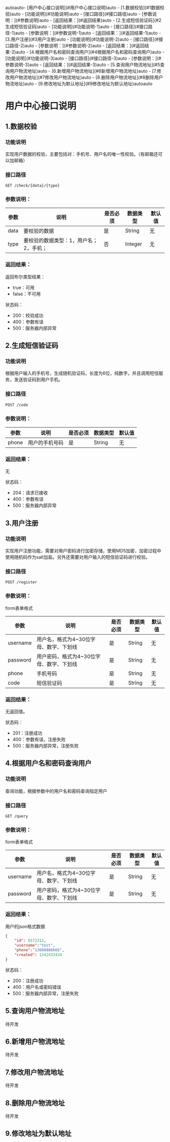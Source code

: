 <!-- TOC -->autoauto- [用户中心接口说明](#用户中心接口说明)auto    - [1.数据校验](#1数据校验)auto        - [功能说明](#功能说明)auto        - [接口路径](#接口路径)auto        - [参数说明：](#参数说明)auto        - [返回结果：](#返回结果)auto    - [2.生成短信验证码](#2生成短信验证码)auto        - [功能说明](#功能说明-1)auto        - [接口路径](#接口路径-1)auto        - [参数说明：](#参数说明-1)auto        - [返回结果：](#返回结果-1)auto    - [3.用户注册](#3用户注册)auto        - [功能说明](#功能说明-2)auto        - [接口路径](#接口路径-2)auto        - [参数说明：](#参数说明-2)auto        - [返回结果：](#返回结果-2)auto    - [4.根据用户名和密码查询用户](#4根据用户名和密码查询用户)auto        - [功能说明](#功能说明-3)auto        - [接口路径](#接口路径-3)auto        - [参数说明：](#参数说明-3)auto        - [返回结果：](#返回结果-3)auto    - [5.查询用户物流地址](#5查询用户物流地址)auto    - [6.新增用户物流地址](#6新增用户物流地址)auto    - [7.修改用户物流地址](#7修改用户物流地址)auto    - [8.删除用户物流地址](#8删除用户物流地址)auto    - [9.修改地址为默认地址](#9修改地址为默认地址)autoauto<!-- /TOC -->
# 用户中心接口说明



## 1.数据校验

### 功能说明

实现用户数据的校验，主要包括对：手机号、用户名的唯一性校验。（有邮箱还可以加邮箱）

### 接口路径

```
GET /check/{data}/{type}
```

### 参数说明：

| 参数 | 说明                                   | 是否必须 | 数据类型 | 默认值 |
| ---- | -------------------------------------- | -------- | -------- | ------ |
| data | 要校验的数据                           | 是       | String   | 无     |
| type | 要校验的数据类型：1，用户名；2，手机； | 否       | Integer  | 无     |

### 返回结果：

返回布尔类型结果：

- true：可用
- false：不可用

状态码：

- 200：校验成功
- 400：参数有误
- 500：服务器内部异常

## 2.生成短信验证码

### 功能说明

根据用户输入的手机号，生成随机验证码，长度为6位，纯数字。并且调用短信服务，发送验证码到用户手机。

### 接口路径

```
POST /code
```

### 参数说明：

| 参数  | 说明           | 是否必须 | 数据类型 | 默认值 |
| ----- | -------------- | -------- | -------- | ------ |
| phone | 用户的手机号码 | 是       | String   | 无     |

### 返回结果：

无

状态码：

- 204：请求已接收
- 400：参数有误
- 500：服务器内部异常



## 3.用户注册

### 功能说明

实现用户注册功能，需要对用户密码进行加密存储，使用MD5加密，加密过程中使用随机码作为salt加盐。另外还需要对用户输入的短信验证码进行校验。

### 接口路径

```
POST /register
```

### 参数说明：

form表单格式

| 参数     | 说明                                     | 是否必须 | 数据类型 | 默认值 |
| -------- | ---------------------------------------- | -------- | -------- | ------ |
| username | 用户名，格式为4~30位字母、数字、下划线   | 是       | String   | 无     |
| password | 用户密码，格式为4~30位字母、数字、下划线 | 是       | String   | 无     |
| phone    | 手机号码                                 | 是       | String   | 无     |
| code     | 短信验证码                               | 是       | String   | 无     |

### 返回结果：

无返回值。

状态码：

- 201：注册成功
- 400：参数有误，注册失败
- 500：服务器内部异常，注册失败



## 4.根据用户名和密码查询用户

### 功能说明

查询功能，根据参数中的用户名和密码查询指定用户

### 接口路径

```
GET /query
```

### 参数说明：

form表单格式

| 参数     | 说明                                     | 是否必须 | 数据类型 | 默认值 |
| -------- | ---------------------------------------- | -------- | -------- | ------ |
| username | 用户名，格式为4~30位字母、数字、下划线   | 是       | String   | 无     |
| password | 用户密码，格式为4~30位字母、数字、下划线 | 是       | String   | 无     |

### 返回结果：

用户的json格式数据

```json
{
    "id": 6572312,
    "username":"test",
    "phone":"13688886666",
    "created": 1342432424
}
```



状态码：

- 200：注册成功
- 400：用户名或密码错误
- 500：服务器内部异常，注册失败



## 5.查询用户物流地址

待开发

## 6.新增用户物流地址

待开发

## 7.修改用户物流地址

待开发

## 8.删除用户物流地址

待开发

## 9.修改地址为默认地址



